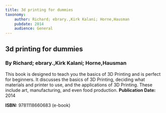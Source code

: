 ```yaml
---
title: 3d printing for dummies
taxonomy:
	author: Richard; ebrary.,Kirk Kalani; Horne,Hausman
	pubdate: 2014
	audience: General
---
```

## 3d printing for dummies
### By Richard; ebrary.,Kirk Kalani; Horne,Hausman

This book is designed to teach you the basics of 3D Printing and is perfect for beginners.  It discusses the basics of 3D Printing, deciding what materials and printer to use, and the applications of 3D Printing.  These include art, manufacturing, and even food production.
**Publication Date:** 2014

**ISBN:** 9781118660683 (e-book)